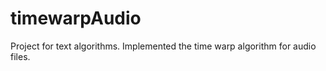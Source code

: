 timewarpAudio
=============

Project for text algorithms. Implemented the time warp algorithm for audio files.
